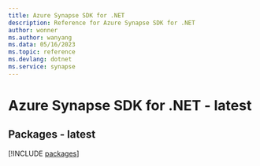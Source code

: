 ```yaml
---
title: Azure Synapse SDK for .NET
description: Reference for Azure Synapse SDK for .NET
author: wonner
ms.author: wanyang
ms.data: 05/16/2023
ms.topic: reference
ms.devlang: dotnet
ms.service: synapse
---
```

# Azure Synapse SDK for .NET - latest
## Packages - latest
[!INCLUDE [packages](synapse-index.md)]